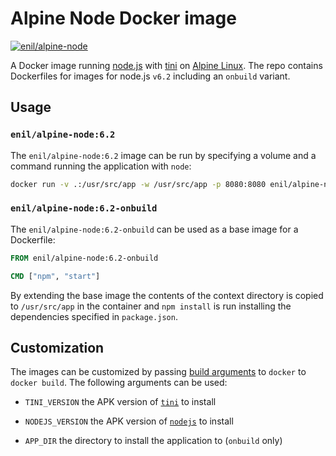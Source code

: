 # Alpine Node Docker image

[![enil/alpine-node](http://dockeri.co/image/enil/alpine-node)](https://hub.docker.com/r/enil/alpine-node/)

A Docker image running [node.js] with [tini][] on [Alpine Linux][].
The repo contains Dockerfiles for images for node.js `v6.2` including an `onbuild` variant.

## Usage

### `enil/alpine-node:6.2`

The `enil/alpine-node:6.2` image can be run by specifying a volume and a command running the application with `node`:

```sh
docker run -v .:/usr/src/app -w /usr/src/app -p 8080:8080 enil/alpine-node:6.2 npm start
```

### `enil/alpine-node:6.2-onbuild`

The `enil/alpine-node:6.2-onbuild` can be used as a base image for a Dockerfile:

```Dockerfile
FROM enil/alpine-node:6.2-onbuild

CMD ["npm", "start"]
```

By extending the base image the contents of the context directory is copied to `/usr/src/app` in the container and `npm
install` is run installing the dependencies specified in `package.json`.

## Customization

The images can be customized by passing [build arguments] to `docker` to `docker build`.
The following arguments can be used:

* `TINI_VERSION`
the APK version of [`tini`](https://pkgs.alpinelinux.org/package/v3.4/community/x86_64/tini) to install

* `NODEJS_VERSION`
 the APK version of [`nodejs`](https://pkgs.alpinelinux.org/package/edge/main/x86_64/nodejs) to install

* `APP_DIR`
 the directory to install the application to (`onbuild` only)

[node.js]:         https://nodejs.org/en/
[tini]:            https://github.com/krallin/tini
[Alpine Linux]:    https://www.alpinelinux.org/
[build arguments]: https://docs.docker.com/engine/reference/builder/#/arg

